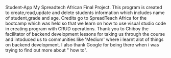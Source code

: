 Student-App
My Spreadtech African Final Project.
This program is created to create,read,update and delete students information which includes name of student,grade and age.
Credits go to SpreadTeach Africa for the bootcamp which was held so that we learn on how to use visual studio code in creating program with CRUD operations.
Thank you to Chiboy the facilitator of backend development lessons for taking us through the course and intoduced us to communities like 'Medium' where i learnt alot of things on backend development.
I also thank Google for being there when i was trying to find out more about " how to".

